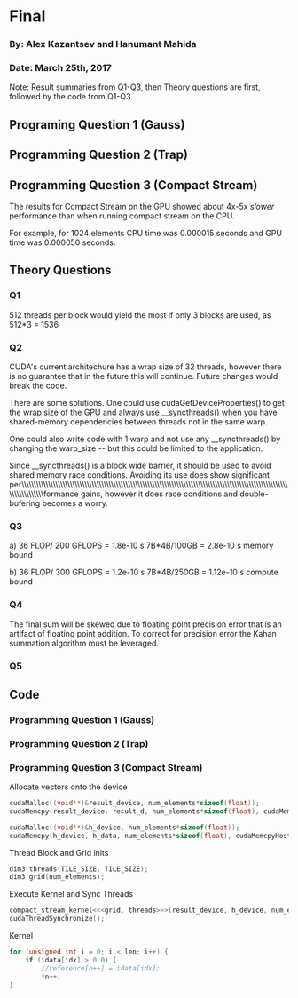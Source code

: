 ﻿# Final
### By: Alex Kazantsev and Hanumant Mahida
### Date: March 25th, 2017

Note: Result summaries from Q1-Q3, then Theory questions are first, followed by the code from Q1-Q3.


## Programing Question 1 (Gauss)




## Programming Question 2 (Trap)





## Programming Question 3 (Compact Stream)

The results for Compact Stream on the GPU showed about 4x-5x *slower* performance than when running compact stream on the CPU. 

For example, for 1024 elements CPU time was 0.000015 seconds and GPU time was 0.000050 seconds.


## Theory Questions 

### Q1
 512 threads per block would yield the most if only 3 blocks are used, as 512*3 = 1536





### Q2
CUDA's current architechure has a wrap size of 32 threads, however there is no guarantee that in the future this will continue. Future changes would break the code. 

There are some solutions. One could use cudaGetDeviceProperties() to get the wrap size of the GPU and always use __syncthreads() when you have shared-memory dependencies between threads not in the same warp. 

One could also write code with 1 warp and not use any __syncthreads() by changing the warp_size -- but this could be limited to the application. 

Since __syncthreads() is a block wide barrier, it should be used to avoid shared memory race conditions. Avoiding its use does show significant per\\\\\\\\\\\\\\\\\\\\\\\\\\\\\\\\\\\\\\\\\\\\\\\\\\\\\\\\\\\\\\\\\\\\\\\\\\\\\\\\\\\\\\\\\\\\\\\\\\\\\\\\\\\\\\\\\\\\\\\\\\\\\\\\\\\\\\\\\\\\\\\\\\\\\\\\\\\\\\\\\\\\\\\\\\\\\\\\\\\\\\\\\\\\\\\\\\\\\\\\\\\\\\\\\\\\\\\\\\\\\\\\\\\\\\\\\\\\\\\\\\\\\\\formance gains, however it does race conditions and double-bufering becomes a worry.








### Q3

a) 
36 FLOP/ 200 GFLOPS = 1.8e-10 s
7B*4B/100GB = 2.8e-10 s
memory bound

b)
36 FLOP/ 300 GFLOPS = 1.2e-10 s
7B*4B/250GB = 1.12e-10 s
compute bound


### Q4

The final sum will be skewed due to floating point precision error that is an artifact of floating point addition. To correct for precision error the Kahan summation algorithm must be leveraged.





### Q5








## Code

### Programming Question 1 (Gauss)



### Programming Question 2 (Trap)



### Programming Question 3 (Compact Stream)
Allocate vectors onto the device
```C
cudaMalloc((void**)&result_device, num_elements*sizeof(float));
cudaMemcpy(result_device, result_d, num_elements*sizeof(float), cudaMemcpyHostToDevice);

cudaMalloc((void**)&h_device, num_elements*sizeof(float));
cudaMemcpy(h_device, h_data, num_elements*sizeof(float), cudaMemcpyHostToDevice);
```

Thread Block and Grid inits
```C
dim3 threads(TILE_SIZE, TILE_SIZE);
dim3 grid(num_elements);
```

Execute Kernel and Sync Threads
```C
compact_stream_kernel<<<grid, threads>>>(result_device, h_device, num_elements, n);
cudaThreadSynchronize();
```
Kernel
```C
for (unsigned int i = 0; i < len; i++) {
    if (idata[idx] > 0.0) {
        //reference[n++] = idata[idx];
        *n++;
}
```